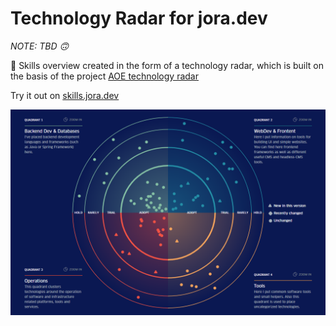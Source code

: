 # Technology Radar for jora.dev

*NOTE: TBD :upside_down_face:*

:satellite: Skills overview created in the form of a technology radar, which is built on the basis of the project [AOE technology radar](https://github.com/AOEpeople/aoe_technology_radar)

Try it out on [skills.jora.dev](https://skills.jora.dev)

![image](public/screenshot.png)